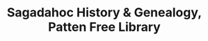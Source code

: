 ---
layout: repo
title: "Sagadahoc History & Genealogy, Patten Free Library"
id: 2416
permalink: repos/2416/
---